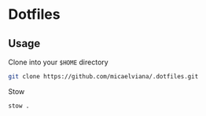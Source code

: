 # Dotfiles

## Usage

Clone into your `$HOME` directory

```bash
git clone https://github.com/micaelviana/.dotfiles.git
```

Stow

```bash
stow .
```
